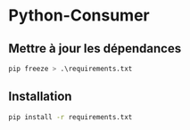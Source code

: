 # Python-Consumer

## Mettre à jour les dépendances

```bash
pip freeze > .\requirements.txt
```

## Installation

```bash
pip install -r requirements.txt
```
